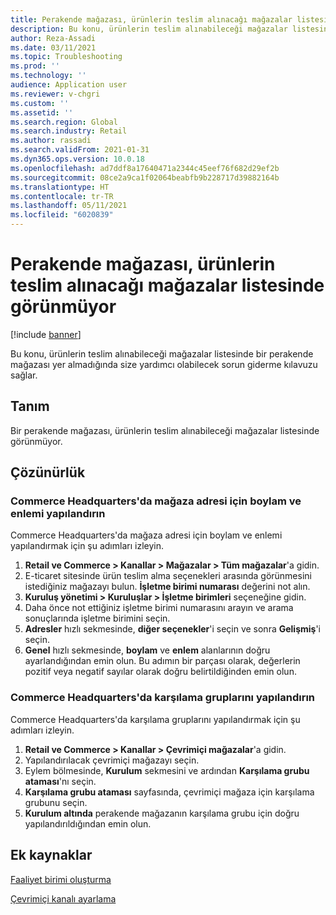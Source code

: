 ```yaml
---
title: Perakende mağazası, ürünlerin teslim alınacağı mağazalar listesinde görünmüyor
description: Bu konu, ürünlerin teslim alınabileceği mağazalar listesinde bir perakende mağazası yer almadığında size yardımcı olabilecek sorun giderme kılavuzu sağlar.
author: Reza-Assadi
ms.date: 03/11/2021
ms.topic: Troubleshooting
ms.prod: ''
ms.technology: ''
audience: Application user
ms.reviewer: v-chgri
ms.custom: ''
ms.assetid: ''
ms.search.region: Global
ms.search.industry: Retail
ms.author: rassadi
ms.search.validFrom: 2021-01-31
ms.dyn365.ops.version: 10.0.18
ms.openlocfilehash: ad7ddf8a17640471a2344c45eef76f682d29ef2b
ms.sourcegitcommit: 08ce2a9ca1f02064beabfb9b228717d39882164b
ms.translationtype: HT
ms.contentlocale: tr-TR
ms.lasthandoff: 05/11/2021
ms.locfileid: "6020839"
---
```

# <a name="retail-store-doesnt-appear-in-the-list-of-stores-to-pick-up-from"></a>Perakende mağazası, ürünlerin teslim alınacağı mağazalar listesinde görünmüyor

[!include [banner](../../includes/banner.md)]

Bu konu, ürünlerin teslim alınabileceği mağazalar listesinde bir perakende mağazası yer almadığında size yardımcı olabilecek sorun giderme kılavuzu sağlar.

## <a name="description"></a>Tanım

Bir perakende mağazası, ürünlerin teslim alınabileceği mağazalar listesinde görünmüyor.

## <a name="resolution"></a>Çözünürlük

### <a name="configure-the-longitude-and-latitude-for-the-store-address-in-commerce-headquarters"></a>Commerce Headquarters'da mağaza adresi için boylam ve enlemi yapılandırın

Commerce Headquarters'da mağaza adresi için boylam ve enlemi yapılandırmak için şu adımları izleyin.

1. **Retail ve Commerce \> Kanallar \> Mağazalar \> Tüm mağazalar**'a gidin.
1. E-ticaret sitesinde ürün teslim alma seçenekleri arasında görünmesini istediğiniz mağazayı bulun. **İşletme birimi numarası** değerini not alın.
1. **Kuruluş yönetimi \> Kuruluşlar \> İşletme birimleri** seçeneğine gidin.
1. Daha önce not ettiğiniz işletme birimi numarasını arayın ve arama sonuçlarında işletme birimini seçin.
1. **Adresler** hızlı sekmesinde, **diğer seçenekler**'i seçin ve sonra **Gelişmiş**'i seçin.
1. **Genel** hızlı sekmesinde, **boylam** ve **enlem** alanlarının doğru ayarlandığından emin olun. Bu adımın bir parçası olarak, değerlerin pozitif veya negatif sayılar olarak doğru belirtildiğinden emin olun.

### <a name="configure-fulfillment-groups-in-commerce-headquarters"></a>Commerce Headquarters'da karşılama gruplarını yapılandırın

Commerce Headquarters'da karşılama gruplarını yapılandırmak için şu adımları izleyin.

1. **Retail ve Commerce \> Kanallar \> Çevrimiçi mağazalar**'a gidin.
1. Yapılandırılacak çevrimiçi mağazayı seçin.
1. Eylem bölmesinde, **Kurulum** sekmesini ve ardından **Karşılama grubu ataması**'nı seçin.
1. **Karşılama grubu ataması** sayfasında, çevrimiçi mağaza için karşılama grubunu seçin.
1. **Kurulum altında** perakende mağazanın karşılama grubu için doğru yapılandırıldığından emin olun.

## <a name="additional-resources"></a>Ek kaynaklar 

[Faaliyet birimi oluşturma](../../fin-ops-core/fin-ops/organization-administration/tasks/create-operating-unit.md)

[Çevrimiçi kanalı ayarlama](../channel-setup-online.md)